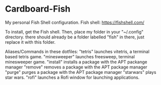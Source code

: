 # Cardboard-Fish
My personal Fish Shell configuration. Fish shell: https://fishshell.com/

To install, get the Fish shell. Then, place my folder in your "~/.config" directory. there should already be a folder labelled "fish" in there, just replace it with this folder.

Aliases/Commands in these dotfiles:
"tetris" launches vitetris, a terminal based tetris game.
"minesweeper" launches freesweep, terminal minesweeper game.
"install" installs a package with the APT packange manager
"remove" removes a package with the APT package manager
"purge" purges a package with the APT package manager
"starwars" plays star wars.
"rofi" launches a Rofi window for launching applications.
